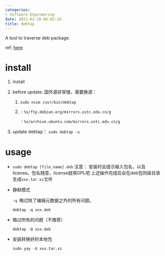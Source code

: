```yaml
---
categories:
- Software Engineering
date: 2022-02-10 06:02:24
title: debtap
---
```


A tool to traverse deb package.

ref: [here](https://www.jianshu.com/p/900dc8a0ecff)

<!--more-->

# install

1. install

2. before update: 国外源非常慢，需要换源：

   1. `sudo nvim /usr/bin/debtap`

   2. `：%s/ftp.debian.org/mirrors.ustc.edu.cn/g `

      `：%s/archive.ubuntu.com/mirrors.ustc.edu.cn/g`

3. update debtap： `sudo debtap -u`

# usage

* `sudo debtap [file_name].deb`
  注意： 安装时会提示输入包名，以及license。包名随意，license就填GPL吧 上述操作完成后会在deb包同级目录生成`xxx.tar.xz`文件

* 静默模式

  `-q `略过除了编辑元数据之外的所有问题。

  `debtap -q xxx.deb`

* 略过所有的问题（不推荐）

  `debtap -Q xxx.deb`
  
* 安装转换好的本地包

  `sudo yay -U xxx.tar.xz`